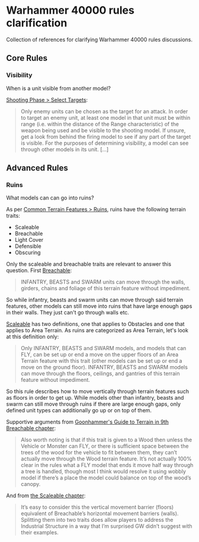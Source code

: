 # Warhammer 40000 rules clarification

Collection of references for clarifying Warhammer 40000 rules discussions.

## Core Rules

### Visibility

When is a unit visible from another model?

[Shooting Phase > Select Targets](https://wahapedia.ru/wh40k9ed/the-rules/core-rules/#Select-Targets):

> Only enemy units can be chosen as the target for an attack. In order to target an enemy unit, at least one model in that unit must be within range (i.e. within the distance of the Range characteristic) of the weapon being used and be visible to the shooting model. If unsure, get a look from behind the firing model to see if any part of the target is visible. For the purposes of determining visibility, a model can see through other models in its unit. [...]


## Advanced Rules

### Ruins

What models can can go into ruins?

As per [Common Terrain Features > Ruins](https://wahapedia.ru/wh40k9ed/the-rules/advanced-rules/#Ruins), ruins have the following terrain traits:

- Scaleable
- Breachable
- Light Cover
- Defensible
- Obscuring

Only the scaleable and breachable traits are relevant to answer this question. First [Breachable](https://wahapedia.ru/wh40k9ed/the-rules/advanced-rules/#Breachable):

> INFANTRY, BEASTS and SWARM units can move through the walls, girders, chains and foliage of this terrain feature without impediment.

So while infantry, beasts and swarm units can move through said terrain features, other models can still move into ruins that have large enough gaps in their walls. They just can't go through walls etc.

[Scaleable](https://wahapedia.ru/wh40k9ed/the-rules/advanced-rules/#Scaleable) has two definitions, one that applies to Obstacles and one that applies to Area Terrain. As ruins are categorized as Area Terrain, let's look at this definition only:

> Only INFANTRY, BEASTS and SWARM models, and models that can FLY, can be set up or end a move on the upper floors of an Area Terrain feature with this trait (other models can be set up or end a move on the ground floor). INFANTRY, BEASTS and SWARM models can move through the floors, ceilings, and gantries of this terrain feature without impediment.

So this rule describes how to move vertically through terrain features such as floors in order to get up. While models other than infantry, beasts and swarm can still move through ruins if there are large enough gaps, only defined unit types can additionally go up or on top of them.

Supportive arguments from [Goonhammer's Guide to Terrain in 9th Breachable chapter](https://www.goonhammer.com/ruleshammmer-guide-to-terrain-in-9th/#Breachable):

> Also worth noting is that if this trait is given to a Wood then unless the Vehicle or Monster can FLY, or there is sufficient space between the trees of the wood for the vehicle to fit between them, they can’t actually move through the Wood terrain feature. It’s not actually 100% clear in the rules what a FLY model that ends it move half way through a tree is handled, though most I think would resolve it using wobbly model if there’s a place the model could balance on top of the wood’s canopy.

And from [the Scaleable chapter](https://www.goonhammer.com/ruleshammmer-guide-to-terrain-in-9th/#Scaleable):

> It’s easy to consider this the vertical movement barrier (floors) equivalent of Breachable’s horizontal movement barriers (walls). Splitting them into two traits does allow players to address the Industrial Structure in a way that I’m surprised GW didn’t suggest with their examples.
